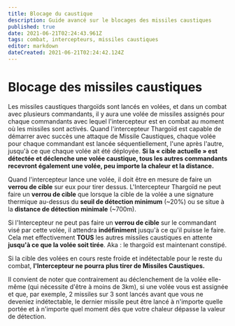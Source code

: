 ```yaml
---
title: Blocage du caustique
description: Guide avancé sur le blocages des missiles caustiques
published: true
date: 2021-06-21T02:24:43.961Z
tags: combat, intercepteurs, missiles caustiques
editor: markdown
dateCreated: 2021-06-21T02:24:42.124Z
---
```


# Blocage des missiles caustiques
Les missiles caustiques thargoïds sont lancés en volées, et dans un combat avec plusieurs commandants, il y aura une volée de missiles assignés pour chaque commandants avec lequel l'intercepteur est en combat au moment où les missiles sont activés. Quand l'intercepteur Thargoïd est capable de démarrer avec succès une attaque de Missile Caustiques, chaque volée pour chaque commandant est lancée séquentiellement, l'une après l'autre, jusqu'à ce que chaque volée ait été déployée. **Si la « cible actuelle » est détectée et déclenche une volée caustique, tous les autres commandants recevront également une volée, peu importe la chaleur et la distance.**

Quand l'intercepteur lance une volée, il doit être en mesure de faire un **verrou de cible** sur eux pour tirer dessus. L'Intercepteur Thargoïd ne peut faire un **verrou de cible** que lorsque la cible de la volée a une signature thermique au-dessus du **seuil de détection minimum** (~20%) ou se situe à la **distance de détection minimale** (~700m).

Si l'Intercepteur ne peut pas faire un **verrou de cible** sur le commandant visé par cette volée, il attendra **indéfiniment** jusqu'à ce qu'il puisse le faire. Cela met effectivement **TOUS** les autres missiles caustiques en attente **jusqu'à ce que la volée soit tirée**. Aka : le thargoïd est maintenant constipé.

Si la cible des volées en cours reste froide et indétectable pour le reste du combat, **l'Intercepteur ne pourra plus tirer de Missiles Caustiques.**

Il convient de noter que contrairement au déclenchement de la volée elle-même (qui nécessite d'être à moins de 3km), si une volée vous est assignée et que, par exemple, 2 missiles sur 3 sont lancés avant que vous ne deveniez indétectable, le dernier missile peut être lancé à n'importe quelle portée et à n'importe quel moment dès que votre chaleur dépasse la valeur de détection.